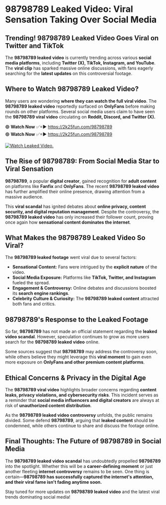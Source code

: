 # 98798789 Leaked Video: Viral Sensation Taking Over Social Media

## **Trending! 98798789 Leaked Video Goes Viral on Twitter and TikTok**
The **98798789 leaked video** is currently trending across various **social media platforms**, including **Twitter (X), TikTok, Instagram, and YouTube**. The **viral clip** has sparked massive online discussions, with fans eagerly searching for the **latest updates** on this controversial footage.

## **Where to Watch 98798789 Leaked Video?**
Many users are wondering **where they can watch the full viral video**. The **98798789 leaked video** reportedly surfaced on **OnlyFans** before making rounds on other platforms. Several social media users claim to have seen the **98798789 viral video** circulating on **Reddit, Discord, and Twitter (X).**

🟢 **Watch Now** ✅=► https://2k25fun.com/98798789  
🟢 **Watch Now** ✅=► https://2k25fun.com/98798789  

[![Watch Leaked Video.](https://miro.medium.com/v2/resize:fit:828/format:webp/1*cilzJN44JGOrTw9NJCrNHA.gif "Watch Leaked Video")](https://2k25fun.com/98798789)

## **The Rise of 98798789: From Social Media Star to Viral Sensation**
**98798789**, a popular **digital creator**, gained recognition for **adult content** on platforms like **Fanfix** and **OnlyFans**. The recent **98798789 leaked video** has further amplified their online presence, drawing attention from a massive audience.

This **viral scandal** has ignited debates about **online privacy, content security, and digital reputation management**. Despite the controversy, the **98798789 leaked video** has only increased their follower count, proving once again how **sensational content dominates the internet**.

## **What Makes the 98798789 Leaked Video So Viral?**
The **98798789 leaked footage** went viral due to several factors:
- **Sensational Content:** Fans were intrigued by the **explicit nature** of the video.
- **Social Media Exposure:** Platforms like **TikTok, Twitter, and Instagram** fueled the spread.
- **Engagement & Controversy:** Online debates and discussions boosted its **search engine rankings**.
- **Celebrity Culture & Curiosity:** The **98798789 leaked content** attracted both fans and critics.

## **98798789's Response to the Leaked Footage**
So far, **98798789** has not made an official statement regarding the **leaked video scandal**. However, speculation continues to grow as more users search for the **98798789 leaked video** online.

Some sources suggest that **98798789** may address the controversy soon, while others believe they might leverage this **viral moment** to gain even more exposure on **OnlyFans and other premium content platforms**.

## **Ethical Concerns & Privacy in the Digital Age**
The **98798789 viral video** highlights broader concerns regarding **content leaks, privacy violations, and cybersecurity risks**. This incident serves as a reminder that **social media influencers and digital creators** are always at risk of **unauthorized content distribution**.

As the **98798789 leaked video controversy** unfolds, the public remains divided. Some defend **98798789**, arguing that **leaked content** should be condemned, while others continue to share and discuss the footage online.

## **Final Thoughts: The Future of 98798789 in Social Media**
The **98798789 leaked video scandal** has undoubtedly propelled **98798789** into the spotlight. Whether this will be a **career-defining moment** or just another fleeting **internet controversy** remains to be seen. One thing is certain—**98798789 has successfully captured the internet's attention, and their viral fame isn't fading anytime soon.**

Stay tuned for more updates on **98798789 leaked video** and the latest viral trends dominating social media!